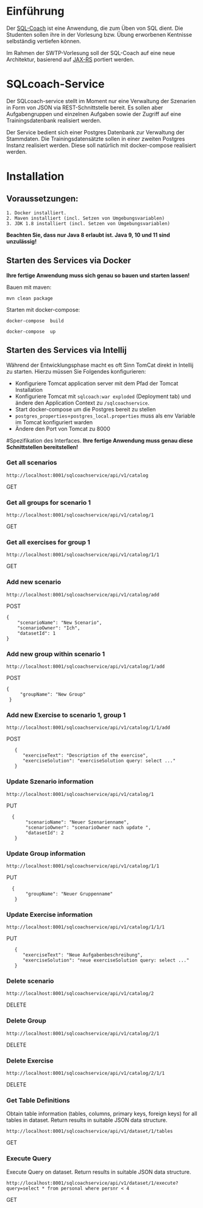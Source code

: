 # Einführung 
Der [SQL-Coach](https://sqlcoach.informatik.hs-kl.de/sqlcoach/index) ist eine Anwendung, 
die zum Üben von SQL dient. Die Studenten sollen ihre in der Vorlesung bzw. 
Übung erworbenen Kentnisse selbständig vertiefen können. 

Im Rahmen der SWTP-Vorlesung soll der SQL-Coach auf eine neue Architektur, 
basierend auf [JAX-RS](https://en.wikipedia.org/wiki/Java_API_for_RESTful_Web_Services) 
portiert werden.  

# SQLcoach-Service

Der SQLcoach-service stellt im Moment nur eine Verwaltung der Szenarien
in Form von JSON via REST-Schnittstelle bereit. Es sollen aber Aufgabengruppen 
und einzelnen Aufgaben sowie der Zugriff auf eine Trainingsdatenbank 
realisiert werden. 

Der Service bedient sich einer Postgres Datenbank 
zur Verwaltung der Stammdaten.
Die Trainingsdatensätzte sollen in einer zweiten Postgres 
Instanz realisiert werden. Diese soll natürlich mit docker-compose
realisiert werden.  

# Installation
## Voraussetzungen:
    1. Docker installiert.
    2. Maven installiert (incl. Setzen von Umgebungsvariablen)
    3. JDK 1.8 installiert (incl. Setzen von Umgebungsvariablen) 

**Beachten Sie, dass nur Java 8 erlaubt ist. Java 9, 10 und 11 sind unzulässig!**
  
## Starten des Services via Docker
**Ihre fertige Anwendung muss sich genau so bauen und starten lassen!**    
    
Bauen mit maven:
``` 
mvn clean package
```

Starten mit docker-compose:

``` 
docker-compose  build 

docker-compose  up 

```
     


## Starten des Services via Intellij
Während der Entwicklungsphase macht es oft Sinn TomCat direkt in Intellij zu starten. 
Hierzu müssen Sie Folgendes konfigurieren: 

- Konfiguriere Tomcat application server mit dem Pfad der Tomcat Installation
- Konfiguriere Tomcat mit `sqlcoach:war exploded` (Deployment tab)
und ändere den Application Context zu `/sqlcoachservice`.  
- Start docker-compose um die Postgres bereit zu stellen 
- `postgres_properties`=`postgres_local.properties` muss als env Variable im Tomcat konfiguriert warden 
- Ändere den Port von Tomcat zu 8000



#Spezifikation des Interfaces. 
**Ihre fertige Anwendung muss genau diese Schnittstellen bereitstellen!**


### Get all scenarios
 
```http://localhost:8001/sqlcoachservice/api/v1/catalog```

GET

### Get all groups for scenario 1 

```http://localhost:8001/sqlcoachservice/api/v1/catalog/1```

GET

### Get all exercises for group 1 

```http://localhost:8001/sqlcoachservice/api/v1/catalog/1/1```

GET


### Add new scenario
 
```http://localhost:8001/sqlcoachservice/api/v1/catalog/add```

POST

    {
        "scenarioName": "New Scenario",
        "scenarioOwner": "Ich",
        "datasetId": 1
    } 
  
  
### Add new group within scenario 1

```http://localhost:8001/sqlcoachservice/api/v1/catalog/1/add```

POST

    {
         "groupName": "New Group"
     }   

### Add new Exercise to scenario 1, group 1 

```http://localhost:8001/sqlcoachservice/api/v1/catalog/1/1/add```

POST

       {       
          "exerciseText": "Description of the exercise",
          "exerciseSolution": "exerciseSolution query: select ..."
       }


### Update Szenario information

```http://localhost:8001/sqlcoachservice/api/v1/catalog/1```

PUT

      {      
           "scenarioName": "Neuer Szenarienname",
           "scenarioOwner": "scenarioOwner nach update ",
           "datasetId": 2
       }



### Update Group information

```http://localhost:8001/sqlcoachservice/api/v1/catalog/1/1```

PUT

      {      
           "groupName": "Neuer Gruppenname"                                   
       }



### Update Exercise information

```http://localhost:8001/sqlcoachservice/api/v1/catalog/1/1/1```

PUT

       {       
          "exerciseText": "Neue Aufgabenbeschreibung",
          "exerciseSolution": "neue exerciseSolution query: select ..."
       }


### Delete scenario 

```http://localhost:8001/sqlcoachservice/api/v1/catalog/2```

DELETE

### Delete Group  

```http://localhost:8001/sqlcoachservice/api/v1/catalog/2/1```

DELETE

### Delete Exercise  

```http://localhost:8001/sqlcoachservice/api/v1/catalog/2/1/1```

DELETE

### Get Table Definitions  

Obtain table information (tables, columns, primary keys, foreign keys) for all tables in dataset. Return results in suitable JSON data structure. 

```http://localhost:8001/sqlcoachservice/api/v1/dataset/1/tables```

GET

### Execute Query  

Execute Query on dataset. Return results in suitable JSON data structure.   

```http://localhost:8001/sqlcoachservice/api/v1/dataset/1/execute?query=select * from personal where persnr < 4```

GET






